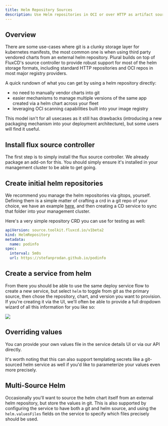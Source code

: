 ```yaml
---
title: Helm Repository Sources
description: Use Helm repositories in OCI or over HTTP as artifact sources
---
```


## Overview

There are some use-cases where git is a clunky storage layer for kubernetes manifests, the most common one is when using third party vendored charts from an external helm repository. Plural builds on top of FluxCD's source controller to provide robust support for most of the helm storage formats, including standard HTTP repositories and OCI repos in most major registry providers.

A quick rundown of what you can get by using a helm repository directly:

- no need to manually vendor charts into git
- easier mechanisms to manage multiple versions of the same app created via a helm chart across your fleet
- leveraging OCI scanning capabilities built into your image registry

This model isn't for all usecases as it still has drawbacks (introducing a new packaging mechanism into your deployment architecture), but some users will find it useful.

## Install flux source controller

The first step is to simply install the flux source controller. We already package an add-on for this. You should simply ensure it's installed in your management cluster to be able to get going.

## Create initial helm repositories

We recommend you manage the helm repositories via gitops, yourself. Defining them is a simple matter of crafting a crd in a git repo of your choice, we have an example [here](https://github.com/pluralsh/console/tree/master/test-apps/helm-repositories), and then creating a CD service to sync that folder into your management cluster.

Here's a very simple repository CRD you can use for testing as well:

```yaml
apiVersion: source.toolkit.fluxcd.io/v1beta2
kind: HelmRepository
metadata:
  name: podinfo
spec:
  interval: 5m0s
  url: https://stefanprodan.github.io/podinfo
```

## Create a service from helm

From there you should be able to use the same deploy service flow to create a new service, but select `helm` to toggle from git as the primary source, then chose the repository, chart, and version you want to provision. If you're creating it via the UI, we'll often be able to provide a full dropdown wizard of all this information for you like so:

![](/assets/deployments/helm-service.png)

## Overriding values

You can provide your own values file in the service details UI or via our API directly.

It's worth noting that this can also support templating secrets like a git-sourced helm service as well if you'd like to parameterize your values even more precisely.

## Multi-Source Helm

Occasionally you'll want to source the helm chart itself from an external helm repository, but store the values in git. This is also supported by configuring the service to have both a git and helm source, and using the `helm.valuesFiles` fields on the service to specify which files precisely should be used.
